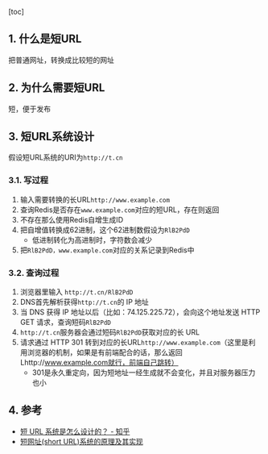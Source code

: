 [toc]
 
## 1. 什么是短URL
把普通网址，转换成比较短的网址
## 2. 为什么需要短URL
短，便于发布
## 3. 短URL系统设计
假设短URL系统的URI为`http://t.cn`
### 3.1. 写过程
1. 输入需要转换的长URL`http://www.example.com`
2. 查询Redis是否存在`www.example.com`对应的短URL，存在则返回
3. 不存在那么使用Redis自增生成ID
4. 把自增值转换成62进制，这个62进制数假设为`RlB2PdD`
    - 低进制转化为高进制时，字符数会减少
5. 把`RlB2PdD，www.example.com`对应的关系记录到Redis中
### 3.2. 查询过程
1. 浏览器里输入 `http://t.cn/RlB2PdD`
2. DNS首先解析获得`http://t.cn`的 IP 地址
3. 当 DNS 获得 IP 地址以后（比如：74.125.225.72），会向这个地址发送 HTTP GET 请求，查询短码`RlB2PdD`
4. `http://t.cn`服务器会通过短码`RlB2PdD`获取对应的长 URL
5. 请求通过 HTTP 301 转到对应的长URL`http://www.example.com`（这里是利用浏览器的机制，如果是有前端配合的话，那么返回Lhttp://www.example.com就行，前端自己跳转）
    - 301是永久重定向，因为短地址一经生成就不会变化，并且对服务器压力也小


## 4. 参考

- [短 URL 系统是怎么设计的？ \- 知乎](https://www.zhihu.com/question/29270034)
- [短网址\(short URL\)系统的原理及其实现](https://hufangyun.com/2017/short-url/)
